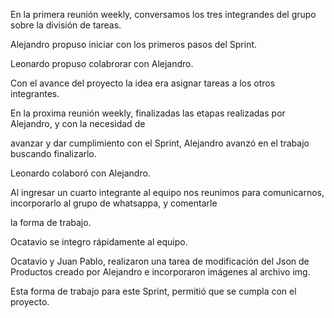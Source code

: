 ﻿En la primera reunión weekly, conversamos los tres integrandes del grupo sobre la división de tareas.

Alejandro propuso iniciar con los primeros pasos del Sprint.

Leonardo propuso colabrorar con Alejandro.

Con el avance del proyecto la idea era asignar tareas a los otros integrantes.

En la proxima reunión weekly, finalizadas las etapas realizadas por Alejandro, y con la necesidad de

avanzar y dar cumplimiento con el Sprint, Alejandro avanzó en el trabajo buscando finalizarlo.

Leonardo colaboró con Alejandro.

Al ingresar un cuarto integrante al equipo nos reunimos para comunicarnos, incorporarlo al grupo de whatsappa, y comentarle

la forma de trabajo.

Ocatavio se integro rápidamente al equipo.

Ocatavio y Juan Pablo, realizaron una tarea de modificación del Json de Productos creado por Alejandro e incorporaron imágenes al archivo img.

Esta forma de trabajo para este Sprint, permitió que se cumpla con el proyecto.
